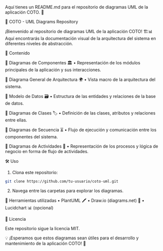 Aquí tienes un README.md para el repositorio de diagramas UML de la aplicación COTO. 🚀

📌 COTO - UML Diagrams Repository

¡Bienvenido al repositorio de diagramas UML de la aplicación COTO! 🏗️📊 Aquí encontrarás la documentación visual de la arquitectura del sistema en diferentes niveles de abstracción.

📂 Contenido

🔹 Diagramas de Componentes 🏛️
	•	Representación de los módulos principales de la aplicación y sus interacciones.

🔹 Diagrama General de Arquitectura 🌍
	•	Vista macro de la arquitectura del sistema.

🔹 Modelo de Datos 🗃️
	•	Estructura de las entidades y relaciones de la base de datos.

🔹 Diagramas de Clases 🏷️
	•	Definición de las clases, atributos y relaciones entre ellas.

🔹 Diagramas de Secuencia ⏳
	•	Flujo de ejecución y comunicación entre los componentes del sistema.

🔹 Diagramas de Actividades 🔄
	•	Representación de los procesos y lógica de negocio en forma de flujo de actividades.

🛠️ Uso

1.	Clona este repositorio:
```bash
git clone https://github.com/tu-usuario/coto-uml.git
```

2.	Navega entre las carpetas para explorar los diagramas.

🎨 Herramientas utilizadas
	•	PlantUML 🖍️
	•	Draw.io (diagrams.net) 📐
	•	Lucidchart 📊 (opcional)

📜 Licencia

Este repositorio sigue la licencia MIT.

💡 ¡Esperamos que estos diagramas sean útiles para el desarrollo y mantenimiento de la aplicación COTO! 🚀

